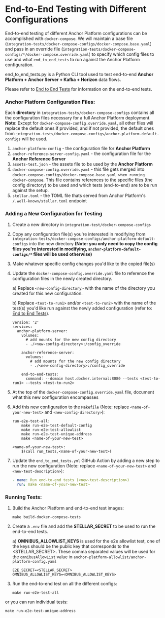 # End-to-End Testing with Different Configurations

End-to-end testing of different Anchor Platform configurations can be accomplished with `docker-compose`. We will
maintain a base file (`integration-tests/docker-compose-configs/docker-compose.base.yaml`) and pass in an override
file (`integration-tests/docker-compose-configs/*/docker-compose.override.yaml`) to specify which config files to use
and what `end_to_end_tests` to run against the Anchor Platform configuration.


end_to_end_tests.py is a Python CLI tool used to test end-to-end **Anchor Platform + Anchor Server + Kafka + 
Horizon** data flows.

Please refer to [End to End Tests](/end-to-end-tests/README.md) for information on the end-to-end tests.


### Anchor Platform Configuration Files:
Each **directory** in `integration-tests/docker-compose-configs` contains all the 
configuration files necessary for a full Anchor Platform deployment. **Note**: Except for
`docker-compose-config.override.yaml`, all other files will replace the default ones if provided, and 
if not provided, the default ones from 
`integration-tests/docker-compose-configs/anchor-platform-default-configs` will be used.
1) `anchor-platform-config` - the configuration file for **Anchor Platform**
2) `anchor-reference-server-config.yaml` - the configuration file for the **Anchor Reference Server**
3) `assets-test.json` - the assets file to be used by the **Anchor Platform**
4) `docker-compose-config.override.yaml` - this file gets merged into `docker-compose-configs/docker-compose.base.yaml
when running docker-compose`. This file contains references to the specific files (the config directory) to be used
and which tests (end-to-end) are to be run against the setup.
5) `stellar.toml` - the TOML file thats served from Anchor Platform's `/.well-known/stellar.toml` endpoint

### Adding a New Configuration for Testing
1) Create a new directory in `integration-test/docker-compose-configs` 
2) Copy any configuration file(s) you're interested in modifying from 
`integration-tests/docker-compose-configs/anchor-platform-default-configs` into the new directory **(Note: you only 
need to copy the config files you're interested in modifying, `anchor-platform-default-configs/*` files will be 
used otherwise)**
3) Make whatever specific config changes you'd like to the copied file(s)
4) Update the `docker-compose-config.override.yaml` file to reference the configuration files in the newly created
directory.

   a) Replace `<new-config-directory>` with the name of the directory you created for this new configuration.

   b) Replace `<test-to-run1>` and/or `<test-to-run2>` with the name of the test(s) you'd like run against the newly added
   configuration (refer to: [End to End Tests](/end-to-end-tests/README.md)).

   ```text
   version: '2'
   services:
     anchor-platform-server:
       volumes:
         # add mounts for the new config directory
         - ./<new-config-directory>:/config_override
       
       anchor-reference-server:
         volumes:
           # add mounts for the new config directory
           - ./<new-config-directory>:/config_override
   
       end-to-end-tests:
         command: --domain host.docker.internal:8080 --tests <test-to-run1> --tests <test-to-run2>
   ```

5) At the top of the `docker-compose-config.override.yaml` file, document what this new configuration encompasses
6) Add this new configuration to the `Makefile` (Note: replace `<name-of-your-new-test>` and 
`<new-config-directory>`):
    ```text
    run-e2e-test-all:
    	make run-e2e-test-default-config
    	make run-e2e-test-allowlist
    	make run-e2e-test-unique-address
    	make <name-of-your-new-test>
    
    <name-of-your-new-test>:
		$(call run_tests,<name-of-your-new-test>)
    ```
1) Update the `end_to_end_tests.yml` GitHub Action by adding a new step to run the new configuration (Note: replace `<name-of-your-new-test>` and 
`<new-test-description>`):
    ```yaml
    - name: Run end-to-end tests (<new-test-description>)
      run: make <name-of-your-new-test>
    ```


### Running Tests:
1) Build the Anchor Platform and end-to-end test images:
   ```text
   make build-docker-compose-tests
   ```  
2) Create a `.env` file and add the **STELLAR_SECRET** to be used to run the end-to-end tests.
   
   a) **OMNIBUS_ALLOWLIST_KEYS** is used for the e2e allowlist test, one of the keys should be the public key that 
      corresponds to the <STELLAR_SECRET>. These comma separated values
      will be used for the `omnibusAllowList` value in `anchor-platform-allowlist/anchor-platform-config.yaml`
   ```text
   E2E_SECRET=<STELLAR_SECRET>
   OMNIBUS_ALLOWLIST_KEYS=<OMNIBUS_ALLOWLIST_KEYS>
   ```
3) Run the end-to-end test on all the different configs:
   ```text
   make run-e2e-test-all
   ```
or you can run individual tests:
   ```text
   make run-e2e-test-unique-address
   ```